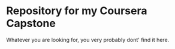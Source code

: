 # Repository for my Coursera Capstone

Whatever you are looking for, you very probably dont' find it here.
